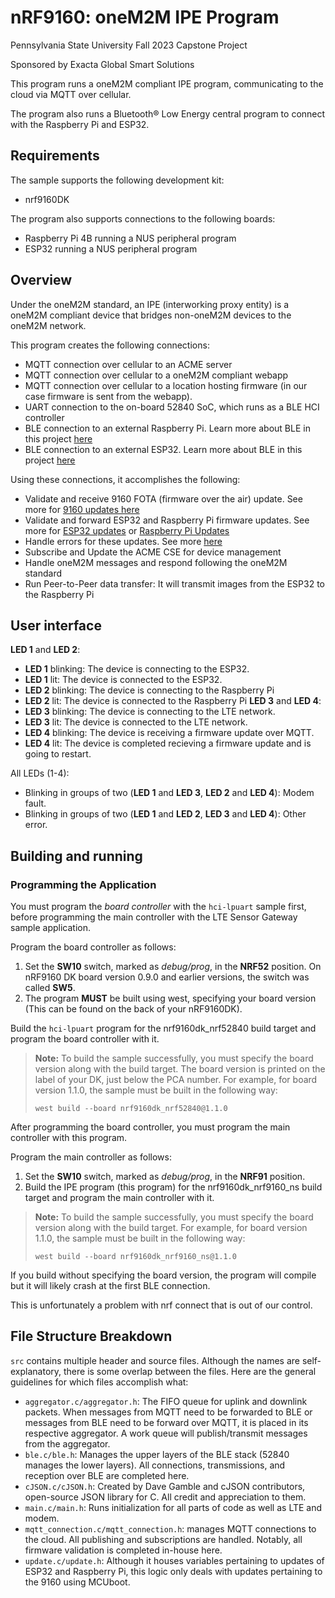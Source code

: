 # nRF9160: oneM2M IPE Program
Pennsylvania State University Fall 2023 Capstone Project

Sponsored by Exacta Global Smart Solutions

This program runs a oneM2M compliant IPE program, communicating to the cloud via MQTT over cellular.

The program also runs a Bluetooth® Low Energy central program to connect with the Raspberry Pi and ESP32.

## Requirements

The sample supports the following development kit:

- nrf9160DK

The program also supports connections to the following boards:

- Raspberry Pi 4B running a NUS peripheral program
- ESP32 running a NUS peripheral program

## Overview

Under the oneM2M standard, an IPE (interworking proxy entity) is a oneM2M compliant device that bridges non-oneM2M devices to the oneM2M network.

This program creates the following connections:

- MQTT connection over cellular to an ACME server
- MQTT connection over cellular to a oneM2M compliant webapp
- MQTT connection over cellular to a location hosting firmware (in our case firmware is sent from the webapp).
- UART connection to the on-board 52840 SoC, which runs as a BLE HCI controller
- BLE connection to an external Raspberry Pi. Learn more about BLE in this project [here](../../docs/Bluetooth.md)
- BLE connection to an external ESP32. Learn more about BLE in this project [here](../../docs/Bluetooth.md)

Using these connections, it accomplishes the following:

- Validate and receive 9160 FOTA (firmware over the air) update. See more for [9160 updates here](../../docs/9160Update.md)
- Validate and forward ESP32 and Raspberry Pi firmware updates. See more for [ESP32 updates](../../docs/ESP32Update.md) or [Raspberry Pi Updates](../../docs/RpiUpdate.md)
- Handle errors for these updates. See more [here](../../docs/firmwareUpdate.md)
- Subscribe and Update the ACME CSE for device management
- Handle oneM2M messages and respond following the oneM2M standard
- Run Peer-to-Peer data transfer: It will transmit images from the ESP32 to the Raspberry Pi

## User interface
**LED 1** and **LED 2**:
- **LED 1** blinking: The device is connecting to the ESP32.
- **LED 1** lit: The device is connected to the ESP32.
- **LED 2** blinking: The device is connecting to the Raspberry Pi
- **LED 2** lit: The device is connected to the Raspberry Pi
**LED 3** and **LED 4**:
- **LED 3** blinking: The device is connecting to the LTE network.
- **LED 3** lit: The device is connected to the LTE network.
- **LED 4** blinking: The device is receiving a firmware update over MQTT.
- **LED 4** lit: The device is completed recieving a firmware update and is going to restart.

All LEDs (1-4):
- Blinking in groups of two (**LED 1** and **LED 3**, **LED 2** and **LED 4**): Modem fault.
- Blinking in groups of two (**LED 1** and **LED 2**, **LED 3** and **LED 4**): Other error.

## Building and running

### Programming the Application

You must program the *board controller* with the `hci-lpuart` sample first, before programming the main controller with the LTE Sensor Gateway sample application.

Program the board controller as follows:

1. Set the **SW10** switch, marked as *debug/prog*, in the **NRF52** position. On nRF9160 DK board version 0.9.0 and earlier versions, the switch was called **SW5**.
2. The program **MUST** be built using west, specifying your board version (This can be found on the back of your nRF9160DK).

Build the `hci-lpuart` program for the nrf9160dk_nrf52840 build target and program the board controller with it.

> **Note:**
> To build the sample successfully, you must specify the board version along with the build target.
> The board version is printed on the label of your DK, just below the PCA number.
> For example, for board version 1.1.0, the sample must be built in the following way:
> ```
> west build --board nrf9160dk_nrf52840@1.1.0
> ```

After programming the board controller, you must program the main controller with this program.

Program the main controller as follows:

1. Set the **SW10** switch, marked as *debug/prog*, in the **NRF91** position.
2. Build the IPE program (this program) for the nrf9160dk_nrf9160_ns build target and program the main controller with it.

> **Note:**
> To build the sample successfully, you must specify the board version along with the build target.
> For example, for board version 1.1.0, the sample must be built in the following way:
> ```
> west build --board nrf9160dk_nrf9160_ns@1.1.0
> ```

If you build without specifying the board version, the program will compile but it will likely crash at the first BLE connection.

This is unfortunately a problem with nrf connect that is out of our control.

## File Structure Breakdown

`src` contains multiple header and source files. Although the names are self-explanatory, there is some overlap between the files. Here are the general guidelines for which files accomplish what:

- `aggregator.c/aggregator.h`: The FIFO queue for uplink and downlink packets. When messages from MQTT need to be forwarded to BLE or messages from BLE need to be forward over MQTT, it is placed in its respective aggregator. A work queue will publish/transmit messages from the aggregator.
- `ble.c/ble.h`: Manages the upper layers of the BLE stack (52840 manages the lower layers). All connections, transmissions, and reception over BLE are completed here.
- `cJSON.c/cJSON.h`: Created by Dave Gamble and cJSON contributors, open-source JSON library for C. All credit and appreciation to them.
- `main.c/main.h`: Runs initialization for all parts of code as well as LTE and modem.
- `mqtt_connection.c/mqtt_connection.h`: manages MQTT connections to the cloud. All publishing and subscriptions are handled. Notably, all firmware validation is completed in-house here.
- `update.c/update.h`: Although it houses variables pertaining to updates of ESP32 and Raspberry Pi, this logic only deals with updates pertaining to the 9160 using MCUboot.
